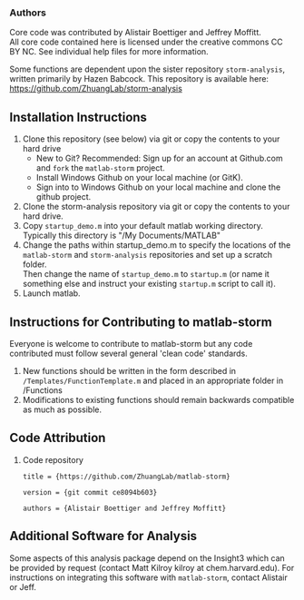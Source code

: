 ### Authors ###
Core code was contributed by Alistair Boettiger and Jeffrey Moffitt.  
All core code contained here is licensed under the creative commons CC BY NC. See individual help files for more information.

Some functions are dependent upon the sister repository `storm-analysis`, written primarily by Hazen Babcock.
This repository is available here: https://github.com/ZhuangLab/storm-analysis

## Installation Instructions ##
1. Clone this repository (see below) via git or copy the contents to your hard drive
    * New to Git? Recommended: Sign up for an account at Github.com and `fork` the `matlab-storm` project.
    * Install Windows Github on your local machine (or GitK).
    * Sign into to Windows Github on your local machine and clone the github project.
2. Clone the storm-analysis repository via git or copy the contents to your hard drive. 
2. Copy `startup_demo.m` into your default matlab working directory. Typically this directory is "/My Documents/MATLAB"
3. Change the paths within startup_demo.m to specify the locations of the `matlab-storm` and `storm-analysis` repositories and set up a scratch folder.  
Then change the name of `startup_demo.m` to `startup.m` (or name it something else and instruct your existing `startup.m` script to call it).  
5. Launch matlab.

## Instructions for Contributing to matlab-storm
Everyone is welcome to contribute to matlab-storm but any code contributed must follow several general 'clean code' standards.

1. New functions should be written in the form described in `/Templates/FunctionTemplate.m` and placed in an appropriate folder in /Functions
2. Modifications to existing functions should remain backwards compatible as much as possible.

## Code Attribution
1. Code repository
 
     `title = {https://github.com/ZhuangLab/matlab-storm}`

     `version = {git commit ce8094b603}`  

	`authors = {Alistair Boettiger and Jeffrey Moffitt}`

## Additional Software for Analysis
Some aspects of this analysis package depend on the Insight3 which can be provided by request (contact Matt Kilroy kilroy at chem.harvard.edu). 
For instructions on integrating this software with `matlab-storm`, contact Alistair or Jeff. 

